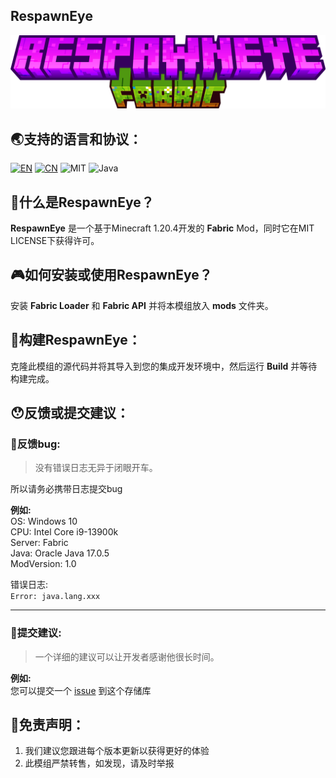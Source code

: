 ## RespawnEye

![LOGO](./icon/icon.png)

## 🌏支持的语言和协议：
[![EN](https://img.shields.io/badge/English-Click-blue)](../README.md)
[![CN](https://img.shields.io/badge/简体中文-Click-blue)](./README_zh.md)
![MIT](https://img.shields.io/badge/License-MIT-green)
![Java](https://img.shields.io/badge/Java-100%25-orange)

## 🤔什么是RespawnEye？
**RespawnEye** 是一个基于Minecraft 1.20.4开发的 **Fabric** Mod，同时它在MIT LICENSE下获得许可。

## 🎮如何安装或使用RespawnEye？
安装 **Fabric Loader** 和 **Fabric API** 并将本模组放入 **mods** 文件夹。

## 🔨构建RespawnEye：
克隆此模组的源代码并将其导入到您的集成开发环境中，然后运行 **Build** 并等待构建完成。

## 😯反馈或提交建议：
### 🐛反馈bug:
> 没有错误日志无异于闭眼开车。

所以请务必携带日志提交bug

**例如:**  
OS: Windows 10  
CPU: Intel Core i9-13900k  
Server: Fabric  
Java: Oracle Java 17.0.5  
ModVersion: 1.0

错误日志:  
```Error: java.lang.xxx```

---
### 📌提交建议:
> 一个详细的建议可以让开发者感谢他很长时间。

**例如:**  
您可以提交一个 [issue](https://github.com/HuanMeng-official/RespawnEye/issues) 到这个存储库

## 📝免责声明：
1. 我们建议您跟进每个版本更新以获得更好的体验
2. 此模组严禁转售，如发现，请及时举报